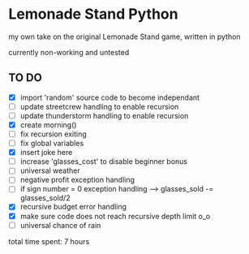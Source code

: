 # Lemonade Stand Python
my own take on the original Lemonade Stand game, written in python

currently non-working and untested

## TO DO
- [x] import 'random' source code to become independant
- [ ] update streetcrew handling to enable recursion
- [ ] update thunderstorm handling to enable recursion
- [x] create morning()
- [ ] fix recursion exiting
- [ ] fix global variables
- [x] insert joke here
- [ ] increase 'glasses_cost' to disable beginner bonus
- [ ] universal weather
- [ ] negative profit exception handling
- [ ] if sign number = 0 exception handling --> glasses_sold -= glasses_sold/2
- [x] recursive budget error handling
- [x] make sure code does not reach recursive depth limit o_o
- [ ] universal chance of rain

total time spent:
7 hours
